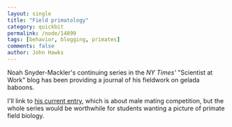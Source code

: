```yaml
---
layout: single 
title: "Field primatology" 
category: quickbit
permalink: /node/14899
tags: [behavior, blogging, primates] 
comments: false 
author: John Hawks 
---
```


Noah Snyder-Mackler's continuing series in the <i>NY Times'</i> "Scientist at Work" blog has been providing a journal of his fieldwork on gelada baboons. 

I'll link to <a href="http://scientistatwork.blogs.nytimes.com/2010/10/07/next-on-the-gelada-bachelorette/">his current entry</a>, which is about male mating competition, but the whole series would be worthwhile for students wanting a picture of primate field biology. 

